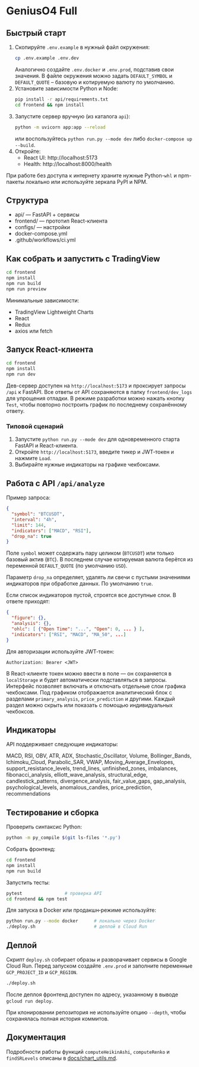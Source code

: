 # GeniusO4 Full

## Быстрый старт

1. Скопируйте `.env.example` в нужный файл окружения:
   ```bash
   cp .env.example .env.dev
   ```
   Аналогично создайте `.env.docker` и `.env.prod`, подставив свои значения.
   В файле окружения можно задать `DEFAULT_SYMBOL` и `DEFAULT_QUOTE` – базовую
   и котируемую валюту по умолчанию.
2. Установите зависимости Python и Node:
   ```bash
   pip install -r api/requirements.txt
   cd frontend && npm install
   ```
3. Запустите сервер вручную (из каталога `api`):
   ```bash
   python -m uvicorn app:app --reload
   ```
   или воспользуйтесь `python run.py --mode dev` либо `docker-compose up --build`.
4. Откройте:
   - React UI: http://localhost:5173
   - Health: http://localhost:8000/health

При работе без доступа к интернету храните нужные Python-`whl` и npm-пакеты локально или
используйте зеркала PyPI и NPM.

## Структура

- api/       — FastAPI + сервисы
- frontend/  — прототип React-клиента
- configs/   — настройки
- docker-compose.yml
- .github/workflows/ci.yml
## Как собрать и запустить с TradingView

```bash
cd frontend
npm install
npm run build
npm run preview
```

Минимальные зависимости:
- TradingView Lightweight Charts
- React
- Redux
- axios или fetch


## Запуск React-клиента

```bash
cd frontend
npm install
npm run dev
```

Дев-сервер доступен на `http://localhost:5173` и проксирует запросы `/api` к FastAPI.
Все ответы от API сохраняются в папку `frontend/dev_logs` для упрощения отладки. В режиме разработки можно нажать кнопку `Test`, чтобы повторно построить график по последнему сохранённому ответу.

### Типовой сценарий

1. Запустите `python run.py --mode dev` для одновременного старта FastAPI и React-клиента.
2. Откройте `http://localhost:5173`, введите тикер и JWT‑токен и нажмите `Load`.
3. Выбирайте нужные индикаторы на графике чекбоксами.

## Работа с API `/api/analyze`

Пример запроса:

```json
{
  "symbol": "BTCUSDT",
  "interval": "4h",
  "limit": 144,
  "indicators": ["MACD", "RSI"],
  "drop_na": true
}
```

Поле `symbol` может содержать пару целиком (`BTCUSDT`) или только базовый
актив (`BTC`). В последнем случае котируемая валюта берётся из переменной
`DEFAULT_QUOTE` (по умолчанию `USD`).

Параметр `drop_na` определяет, удалять ли свечи с пустыми значениями
индикаторов при обработке данных. По умолчанию `true`.

Если список индикаторов пустой, строятся все доступные слои. В ответе приходят:

```json
{
  "figure": {},
  "analysis": {},
  "ohlc": [ {"Open Time": "...", "Open": 0, ... } ],
  "indicators": ["RSI", "MACD", "MA_50", ...]
}
```

Для авторизации используйте JWT‑токен:

```
Authorization: Bearer <JWT>
```

В React-клиенте токен можно ввести в поле — он сохраняется в `localStorage` и будет автоматически подставляться в запросы. Интерфейс позволяет включать и отключать отдельные слои графика чекбоксами.
Под графиком отображается аналитический блок с разделами `primary_analysis`, `price_prediction` и другими. Каждый раздел можно скрыть или показать с помощью индивидуальных чекбоксов.

## Индикаторы

API поддерживает следующие индикаторы:

MACD, RSI, OBV, ATR, ADX, Stochastic_Oscillator, Volume,
Bollinger_Bands, Ichimoku_Cloud, Parabolic_SAR, VWAP,
Moving_Average_Envelopes, support_resistance_levels, trend_lines,
unfinished_zones, imbalances, fibonacci_analysis,
elliott_wave_analysis, structural_edge, candlestick_patterns,
divergence_analysis, fair_value_gaps, gap_analysis,
psychological_levels, anomalous_candles, price_prediction,
recommendations

## Тестирование и сборка

Проверить синтаксис Python:

```bash
python -m py_compile $(git ls-files '*.py')
```

Собрать фронтенд:

```bash
cd frontend
npm install
npm run build
```

Запустить тесты:

```bash
pytest                # проверка API
cd frontend && npm test
```

Для запуска в Docker или продакшн‑режиме используйте:

```bash
python run.py --mode docker      # локально через Docker
./deploy.sh                      # деплой в Cloud Run
```

## Деплой

Скрипт `deploy.sh` собирает образы и разворачивает сервисы в Google Cloud Run. Перед запуском создайте `.env.prod` и заполните переменные `GCP_PROJECT_ID` и `GCP_REGION`.

```bash
./deploy.sh
```

После деплоя фронтенд доступен по адресу, указанному в выводе `gcloud run deploy`.

При клонировании репозитория не используйте опцию `--depth`, чтобы сохранялась полная история коммитов.


## Документация

Подробности работы функций `computeHeikinAshi`, `computeRenko` и `findSRLevels`
описаны в [docs/chart_utils.md](docs/chart_utils.md).

